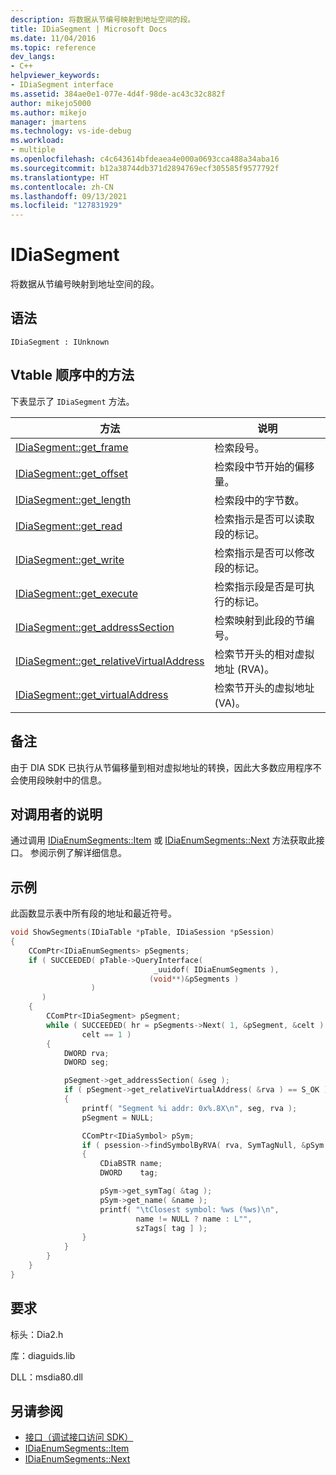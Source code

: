 ```yaml
---
description: 将数据从节编号映射到地址空间的段。
title: IDiaSegment | Microsoft Docs
ms.date: 11/04/2016
ms.topic: reference
dev_langs:
- C++
helpviewer_keywords:
- IDiaSegment interface
ms.assetid: 384ae0e1-077e-4d4f-98de-ac43c32c882f
author: mikejo5000
ms.author: mikejo
manager: jmartens
ms.technology: vs-ide-debug
ms.workload:
- multiple
ms.openlocfilehash: c4c643614bfdeaea4e000a0693cca488a34aba16
ms.sourcegitcommit: b12a38744db371d2894769ecf305585f9577792f
ms.translationtype: HT
ms.contentlocale: zh-CN
ms.lasthandoff: 09/13/2021
ms.locfileid: "127831929"
---
```

# <a name="idiasegment"></a>IDiaSegment
将数据从节编号映射到地址空间的段。

## <a name="syntax"></a>语法

```
IDiaSegment : IUnknown
```

## <a name="methods-in-vtable-order"></a>Vtable 顺序中的方法
下表显示了 `IDiaSegment` 方法。

|方法|说明|
|------------|-----------------|
|[IDiaSegment::get_frame](../../debugger/debug-interface-access/idiasegment-get-frame.md)|检索段号。|
|[IDiaSegment::get_offset](../../debugger/debug-interface-access/idiasegment-get-offset.md)|检索段中节开始的偏移量。|
|[IDiaSegment::get_length](../../debugger/debug-interface-access/idiasegment-get-length.md)|检索段中的字节数。|
|[IDiaSegment::get_read](../../debugger/debug-interface-access/idiasegment-get-read.md)|检索指示是否可以读取段的标记。|
|[IDiaSegment::get_write](../../debugger/debug-interface-access/idiasegment-get-write.md)|检索指示是否可以修改段的标记。|
|[IDiaSegment::get_execute](../../debugger/debug-interface-access/idiasegment-get-execute.md)|检索指示段是否是可执行的标记。|
|[IDiaSegment::get_addressSection](../../debugger/debug-interface-access/idiasegment-get-addresssection.md)|检索映射到此段的节编号。|
|[IDiaSegment::get_relativeVirtualAddress](../../debugger/debug-interface-access/idiasegment-get-relativevirtualaddress.md)|检索节开头的相对虚拟地址 (RVA)。|
|[IDiaSegment::get_virtualAddress](../../debugger/debug-interface-access/idiasegment-get-virtualaddress.md)|检索节开头的虚拟地址 (VA)。|

## <a name="remarks"></a>备注
由于 DIA SDK 已执行从节偏移量到相对虚拟地址的转换，因此大多数应用程序不会使用段映射中的信息。

## <a name="notes-for-callers"></a>对调用者的说明
通过调用 [IDiaEnumSegments::Item](../../debugger/debug-interface-access/idiaenumsegments-item.md) 或 [IDiaEnumSegments::Next](../../debugger/debug-interface-access/idiaenumsegments-next.md) 方法获取此接口。 参阅示例了解详细信息。

## <a name="example"></a>示例
此函数显示表中所有段的地址和最近符号。

```C++
void ShowSegments(IDiaTable *pTable, IDiaSession *pSession)
{
    CComPtr<IDiaEnumSegments> pSegments;
    if ( SUCCEEDED( pTable->QueryInterface(
                                _uuidof( IDiaEnumSegments ),
                               (void**)&pSegments )
                  )
       )
    {
        CComPtr<IDiaSegment> pSegment;
        while ( SUCCEEDED( hr = pSegments->Next( 1, &pSegment, &celt ) ) &&
                celt == 1 )
        {
            DWORD rva;
            DWORD seg;

            pSegment->get_addressSection( &seg );
            if ( pSegment->get_relativeVirtualAddress( &rva ) == S_OK )
            {
                printf( "Segment %i addr: 0x%.8X\n", seg, rva );
                pSegment = NULL;

                CComPtr<IDiaSymbol> pSym;
                if ( psession->findSymbolByRVA( rva, SymTagNull, &pSym ) == S_OK )
                {
                    CDiaBSTR name;
                    DWORD    tag;

                    pSym->get_symTag( &tag );
                    pSym->get_name( &name );
                    printf( "\tClosest symbol: %ws (%ws)\n",
                            name != NULL ? name : L"",
                            szTags[ tag ] );
                }
            }
        }
    }
}
```

## <a name="requirements"></a>要求
标头：Dia2.h

库：diaguids.lib

DLL：msdia80.dll

## <a name="see-also"></a>另请参阅
- [接口（调试接口访问 SDK）](../../debugger/debug-interface-access/interfaces-debug-interface-access-sdk.md)
- [IDiaEnumSegments::Item](../../debugger/debug-interface-access/idiaenumsegments-item.md)
- [IDiaEnumSegments::Next](../../debugger/debug-interface-access/idiaenumsegments-next.md)
